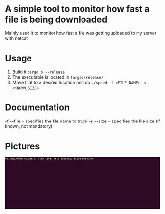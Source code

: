 # A simple tool to monitor how fast a file is being downloaded

Mainly used it to monitor how fast a file was getting uploaded to my server with netcat

# Usage

1) Build it `cargo b --release`
2) The executable is located in `target/release/`
3) Move that to a desired location and do `./speed -f <FILE_NAME> -s <KNOWN_SIZE>`


# Documentation

-f --file = specifies the file name to track
-s --size = specifies the file size (if known, not mandatory)

# Pictures
![Alt text](https://raw.githubusercontent.com/CountryTk/demos/master/pic1.png "Demo")


